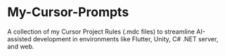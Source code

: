 # My-Cursor-Prompts
A collection of my Cursor Project Rules (.mdc files) to streamline AI-assisted development in environments like Flutter, Unity, C# .NET server, and web.
